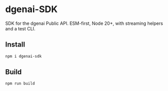 # dgenai-SDK

SDK for the dgenai Public API. ESM-first, Node 20+, with streaming helpers and a test CLI.

## Install

```bash
npm i dgenai-sdk
```

## Build

```bash
npm run build
```

```
